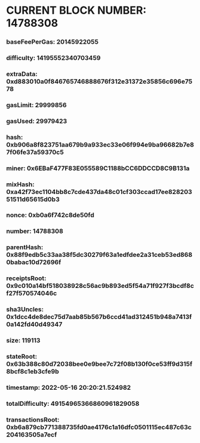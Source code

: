 # CURRENT BLOCK NUMBER: 14788308

### baseFeePerGas: 20145922055
### difficulty: 14195552340703459
### extraData: 0xd883010a0f846765746888676f312e31372e35856c696e7578
### gasLimit: 29999856
### gasUsed: 29979423
### hash: 0xb906a8f823751aa679b9a933ec33e06f994e9ba96682b7e87f06fe37a59370c5
### miner: 0x6EBaF477F83E055589C1188bCC6DDCCD8C9B131a
### mixHash: 0xa42f73ec1104bb8c7cde437da48c01cf303ccad17ee82820351511d65615d0b3
### nonce: 0xb0a6f742c8de50fd
### number: 14788308
### parentHash: 0x88f9edb5c33aa38f5dc30279f63a1edfdee2a31ceb53ed8680babac10d72696f
### receiptsRoot: 0x9c010a14bf518038928c56ac9b893ed5f54a71f927f3bcdf8cf27f570574046c
### sha3Uncles: 0x1dcc4de8dec75d7aab85b567b6ccd41ad312451b948a7413f0a142fd40d49347
### size: 119113
### stateRoot: 0x63b388c80d72038bee0e9bee7c72f08b130f0ce53ff9d315f8bcf8c1eb3cfe9b
### timestamp: 2022-05-16 20:20:21.524982
### totalDifficulty: 49154965366860961829058
### transactionsRoot: 0xb6a879cb771388735fd0ae4176c1a16dfc0501115ec487c63c204163505a7ecf
